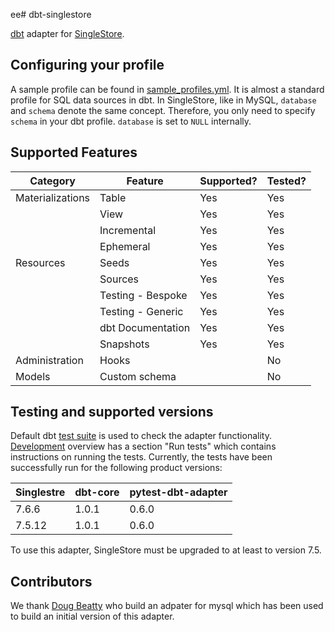 ee# dbt-singlestore

[dbt](https://www.getdbt.com/) adapter for [SingleStore](https://www.singlestore.com/).

<!-- ## Installation

dbt-singlestore is available on PyPI. To install the latest version via pip,
run:

```
pip install dbt-singlestore
``` -->

## Configuring your profile

A sample profile can be found in
[sample_profiles.yml](dbt/include/singlestore/sample_profiles.yml). It is almost a standard profile for SQL data sources in dbt.
In SingleStore, like in MySQL, `database` and `schema` denote the same concept. Therefore, you only need to specify `schema` in your dbt profile. `database` is set to `NULL` internally.
 
## Supported Features

Category          | Feature           | Supported? | Tested? 
------------------|-------------------|------------|--------
Materializations  | Table             | Yes        | Yes
&nbsp;            | View              | Yes        | Yes
&nbsp;            | Incremental       | Yes        | Yes
&nbsp;            | Ephemeral         | Yes        | Yes
Resources         | Seeds             | Yes        | Yes
&nbsp;            | Sources           | Yes        | Yes
&nbsp;            | Testing - Bespoke | Yes        | Yes
&nbsp;            | Testing - Generic | Yes        | Yes
&nbsp;            | dbt Documentation | Yes        | Yes
&nbsp;            | Snapshots         | Yes        | Yes
Administration    | Hooks             |            | No 
Models            | Custom schema     |            | No

## Testing and supported versions

Default dbt [test suite](test/singlestore.dbtspec) is used to check the adapter functionality. [Development](Development.md) overview has a section "Run tests" which contains instructions on running the tests. Currently, the tests have been successfully run for the following product versions:

Singlestre | dbt-core | pytest-dbt-adapter
-----------|----------|-------------------
7.6.6      | 1.0.1    | 0.6.0
7.5.12     | 1.0.1    | 0.6.0

To use this adapter, SingleStore must be upgraded to at least to version 7.5.

## Contributors

We thank [Doug Beatty](https://github.com/dbeatty10) who build an adpater for mysql which has been used to build an initial version of this adapter.
